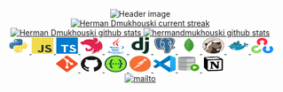 <!-- HEADER -->
<div align="center">
  <img src="https://capsule-render.vercel.app/api?type=waving&height=150&color=437&text=Herman%20Dmukhouski&desc=Back-end%20developer&animation=fadeIn&fontColor=fff&fontSize=45&fontAlign=73&fontAlignY=40&descSize=18&descAlign=90&descAlignY=17"
    alt="Header image"/>
</div>
<!-- HEADER -->

<!-- STATS -->
<div align="center">
  <a href="https://github.com/HermanDmukhouski">
    <img src="https://github-readme-streak-stats.herokuapp.com/?user=hermandmukhouski&hide_border=true&stroke=888&ring=437&fire=D70&currStreakNum=D70&sideNums=888&dates=888&sideLabels=888&currStreakLabel=D70&background=0000"
      title="Herman Dmukhouski current streak" 
      alt="Herman Dmukhouski current streak"
      width="50%"/>
  </a>
</div>
<div align="center">
  <a href="https://github.com/HermanDmukhouski?tab=repositories">
     <img src="https://github-readme-stats.vercel.app/api?username=hermandmukhouski&show_icons=true&count_private=true&hide_border=true&title_color=D70&text_color=888&icon_color=437&bg_color=0000"
      title="Herman Dmukhouski github repositories" 
      alt="Herman Dmukhouski github stats"
      width="51%"/>
  </a>
  <a href="https://github.com/hermandmukhouski?tab=repositories">
     <img src="https://github-readme-stats.vercel.app/api/top-langs/?username=hermandmukhouski&&layout=compact&hide_border=true&title_color=D70&text_color=888&bg_color=0000"
      title="hermandmukhouski github repositories"
      alt="hermandmukhouski github stats"
      width="40%"/>
  </a>
</div>
<!-- STATS -->

<!-- TOOLS -->
<div align="center">
  <a href="https://www.python.org/" target="_blank">
    <img src="https://raw.githubusercontent.com/devicons/devicon/6910f0503efdd315c8f9b858234310c06e04d9c0/icons/python/python-original.svg"
      title="Python" alt="Python"
      width="40" height="30"/>
  </a>
  <a href="https://en.wikipedia.org/wiki/JavaScript" target="_blank">
    <img src="https://raw.githubusercontent.com/devicons/devicon/6910f0503efdd315c8f9b858234310c06e04d9c0/icons/javascript/javascript-original.svg"
      title="JavaScript" alt="JavaScript"
      width="40" height="30"/>
  </a>
  <a href="https://www.typescriptlang.org/" target="_blank">
    <img src="https://raw.githubusercontent.com/devicons/devicon/6910f0503efdd315c8f9b858234310c06e04d9c0/icons/typescript/typescript-plain.svg"
      title="TypeScript" alt="TypeScript"
      width="40" height="30"/>
  </a>
  <a href="https://nestjs.com/" target="_blank">
    <img src="https://raw.githubusercontent.com/devicons/devicon/6910f0503efdd315c8f9b858234310c06e04d9c0/icons/nestjs/nestjs-original.svg"
      title="NestJS" alt="NestJS"
      width="40" height="30"/>
  </a>
  <a href="https://www.java.com/en/" target="_blank">
    <img src="https://raw.githubusercontent.com/devicons/devicon/6910f0503efdd315c8f9b858234310c06e04d9c0/icons/java/java-original.svg"
      title="Java" alt="Java"
      width="40" height="30"/>
  </a>
  <a href="https://www.djangoproject.com/" target="_blank">
    <img src="https://raw.githubusercontent.com/devicons/devicon/6910f0503efdd315c8f9b858234310c06e04d9c0/icons/django/django-plain.svg"
      title="Django" alt="Django"
      width="40" height="30"/>
  </a>
  <a href="https://www.postgresql.org/" target="_blank">
    <img src="https://raw.githubusercontent.com/devicons/devicon/6910f0503efdd315c8f9b858234310c06e04d9c0/icons/postgresql/postgresql-original.svg"
      title="PostgreSQL" alt="PostgreSQL"
      width="40" height="30"/>
  </a>
  <a href="https://www.mongodb.com/" target="_blank">
    <img src="https://raw.githubusercontent.com/devicons/devicon/6910f0503efdd315c8f9b858234310c06e04d9c0/icons/mongodb/mongodb-original.svg"
      title="MongoDB" alt="MongoDB"
      width="40" height="30"/>
  </a>
  <a href="https://dbeaver.io/" target="_blank">
    <img src="https://raw.githubusercontent.com/devicons/devicon/6910f0503efdd315c8f9b858234310c06e04d9c0/icons/dbeaver/dbeaver-original.svg"
      title="DBeaver" alt="DBeaver"
      width="40" height="30"/>
  </a>
  <a href="https://www.docker.com/" target="_blank">
    <img src="https://raw.githubusercontent.com/devicons/devicon/6910f0503efdd315c8f9b858234310c06e04d9c0/icons/docker/docker-original.svg"
      title="Docker" alt="Docker"
      width="40" height="30"/>
  </a>
  <a href="https://opencv.org/" target="_blank">
    <img src="https://raw.githubusercontent.com/devicons/devicon/6910f0503efdd315c8f9b858234310c06e04d9c0/icons/opencv/opencv-original.svg"
      title="OpenCV" alt="OpenCV"
      width="40" height="30"/>
  </a>
  <a href="https://git-scm.com/">
    <img src="https://raw.githubusercontent.com/devicons/devicon/6910f0503efdd315c8f9b858234310c06e04d9c0/icons/git/git-original.svg"
      title="Git" alt="Git"
      width="40" height="30"/>
  </a>
  <a href="https://github.com/">
    <img src="https://raw.githubusercontent.com/devicons/devicon/6910f0503efdd315c8f9b858234310c06e04d9c0/icons/github/github-original.svg"
      title="GitHub" alt="GitHub"
      width="40" height="30"/>
  </a>
   <a href="https://swagger.io/">
    <img src="https://raw.githubusercontent.com/devicons/devicon/6910f0503efdd315c8f9b858234310c06e04d9c0/icons/swagger/swagger-original.svg"
      title="Swagger" alt="Swagger"
      width="40" height="30"/>
  </a>
   <a href="https://www.postman.com/">
    <img src="https://raw.githubusercontent.com/devicons/devicon/6910f0503efdd315c8f9b858234310c06e04d9c0/icons/postman/postman-original.svg"
      title="Postman" alt="Postman"
      width="40" height="30"/>
  </a>
  <a href="https://code.visualstudio.com/">
    <img src="https://raw.githubusercontent.com/devicons/devicon/6910f0503efdd315c8f9b858234310c06e04d9c0/icons/vscode/vscode-original.svg"
      title="VScode" alt="VScode"
      width="40" height="30"/>
  </a>
  <a href="https://en.wikipedia.org/wiki/SQL" target="_blank">
    <img src="https://raw.githubusercontent.com/devicons/devicon/6910f0503efdd315c8f9b858234310c06e04d9c0/icons/sqldeveloper/sqldeveloper-original.svg"
      title="SQL" alt="SQL"
      width="40" height="30"/>
  </a>
  <a href="https://www.notion.so/" target="_blank">
    <img src="https://raw.githubusercontent.com/devicons/devicon/6910f0503efdd315c8f9b858234310c06e04d9c0/icons/notion/notion-original.svg"
      title="Notion" alt="Notion"
      width="40" height="30"/>
  </a>
</div>
<!-- TOOLS -->

<!-- FOOTER -->
<div align="center">
  <a href=mailto:dmukhovskiy.g@gmail.com>
    <img src="https://capsule-render.vercel.app/api?type=waving&color=437&height=120&section=footer&text=Contact%20me&animation=fadeIn&fontColor=fff&fontSize=12&fontAlign=50&fontAlignY=80&descSize=20&descAlign=84&descAlignY=43" alt="mailto"/>
  </a>
</div>
<!-- FOOTER -->
